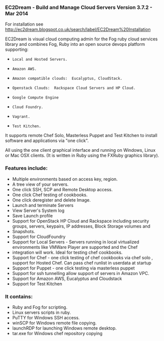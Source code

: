 ### EC2Dream - Build and Manage Cloud Servers Version 3.7.2 -  Mar 2014 

For installation see http://ec2dream.blogspot.co.uk/search/label/EC2Dream%20Installation

EC2Dream is visual cloud computing admin for the Fog ruby cloud services library and combines Fog, Ruby into an open source devops platform supporting:
*     Local and Hosted Servers.
*     Amazon AWS.
*     Amazon compatible clouds:  Eucalyptus, CloudStack.
*     Openstack Clouds:  Rackspace Cloud Servers and HP Cloud.
*     Google Compute Engine
*     Cloud Foundry.
*	  Vagrant.
*	  Test Kitchen.

It supports remote Chef Solo, Masterless Puppet and Test Kitchen to install software and applications via "one click".


All using the one client graphical interface and running on Windows, Linux or Mac OSX clients.
(It is written in Ruby using the FXRuby graphics library). 

### Features include:
*   Multiple environments based on access key, region.
*   A tree view of your servers.
*   One click SSH, SCP and Remote Desktop access.
*   One click Chef testing of cookbooks.
*   One click deregister and delete Image.
*   Launch and terminate Servers
*   View Server's System log
*   Save Launch profile
*   Support for OpenStack HP Cloud and Rackspace including security groups, servers, keypairs, IP addresses, Block Storage volumes and
*   Snapshots.  
*   Support for CloudFoundry
*   Support for Local Servers -  Servers running in local virtualized environments like VMWare Player are supported and the Chef 
*   integration will work. Ideal for testing chef cookbooks. 
*   Support for Chef - one click testing of chef cookbooks via chef solo , support for Hosted Chef. Can pass chef runlist in userdata at startup
*   Support for Puppet - one click testing  via masterless puppet
*   Support for ssh tunnelling allow support of servers in Amazon VPC. 
*   Support for Amazon AWS, Eucalyptus and Cloudstack
*   Support for Test Kitchen

### It contains:
*   Ruby and Fog for scripting.
*   Linux servers scripts in ruby.
*   PuTTY for Windows SSH access.
*   winSCP for Windows remote file copying. 
*   launchRDP for launching Windows remote desktop.
*   tar.exe for Windows chef repository copying

